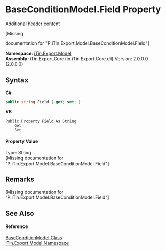 # BaseConditionModel.Field Property 
Additional header content 

\[Missing <summary> documentation for "P:iTin.Export.Model.BaseConditionModel.Field"\]

**Namespace:**&nbsp;<a href="N_iTin_Export_Model">iTin.Export.Model</a><br />**Assembly:**&nbsp;iTin.Export.Core (in iTin.Export.Core.dll) Version: 2.0.0.0 (2.0.0.0)

## Syntax

**C#**<br />
``` C#
public string Field { get; set; }
```

**VB**<br />
``` VB
Public Property Field As String
	Get
	Set
```


#### Property Value
Type: String<br />\[Missing <value> documentation for "P:iTin.Export.Model.BaseConditionModel.Field"\]

## Remarks
\[Missing <remarks> documentation for "P:iTin.Export.Model.BaseConditionModel.Field"\]

## See Also


#### Reference
<a href="T_iTin_Export_Model_BaseConditionModel">BaseConditionModel Class</a><br /><a href="N_iTin_Export_Model">iTin.Export.Model Namespace</a><br />